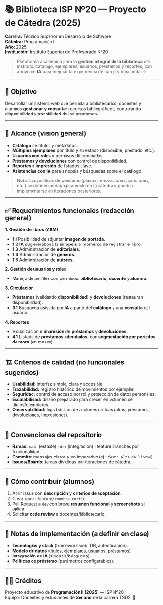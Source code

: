 # 📚 Biblioteca ISP Nº20 — Proyecto de Cátedra (2025)

**Carrera:** Técnico Superior en Desarrollo de Software  
**Cátedra:** Programación II  
**Año:** 2025  
**Institución:** Instituto Superior de Profesorado Nº20

> Plataforma académica para la **gestión integral de la biblioteca** del instituto: catálogo, ejemplares, usuarios, préstamos y reportes, con apoyo de **IA** para mejorar la experiencia de carga y búsqueda. ✨

---

## 🎯 Objetivo
Desarrollar un sistema web que permita a bibliotecarios, docentes y alumnos **gestionar y consultar** recursos bibliográficos, controlando disponibilidad y trazabilidad de los préstamos.

---

## 🧩 Alcance (visión general)
- **Catálogo** de títulos y metadatos.
- **Múltiples ejemplares** por título y su estado (disponible, prestado, etc.).
- **Usuarios con roles** y permisos diferenciados.
- **Préstamos y devoluciones** con control de disponibilidad.
- **Reportes e impresión** de listados clave.
- **Asistencias con IA** para sinopsis y búsquedas sobre el catálogo.

> Nota: Las políticas de préstamo (plazos, renovaciones, sanciones, etc.) se definen pedagógicamente en la cátedra y pueden implementarse en iteraciones posteriores.

---

## ✅ Requerimientos funcionales (redacción general)

**1. Gestión de libros (ABM)**
- **1.1** Posibilidad de adjuntar **imagen de portada**.
- **1.2** **IA** sugiere/abona la **sinopsis** al momento de registrar el libro.
- **1.3** Administración de **editoriales**.
- **1.4** Administración de **géneros**.
- **1.5** Administración de **autores**.

**2. Gestión de usuarios y roles**
- Manejo de perfiles con permisos: **bibliotecario**, **docente** y **alumno**.

**3. Circulación**
- **Préstamos** (validando **disponibilidad**) y **devoluciones** (restauran disponibilidad).
- **3.1** Búsqueda asistida por **IA** a partir del **catálogo** y una **consulta** del usuario.

**4. Reportes**
- Visualización e **impresión** de **préstamos** y **devoluciones**.
- **4.1** Listado de **préstamos adeudados**, con **segmentación por períodos de mora** (en meses).

---

## 🏗️ Criterios de calidad (no funcionales sugeridos)
- **Usabilidad:** interfaz simple, clara y accesible.
- **Trazabilidad:** registro histórico de movimientos por ejemplar.
- **Seguridad:** control de acceso por rol y protección de datos personales.
- **Escalabilidad:** diseño preparado para crecer en volumen de títulos/ejemplares.
- **Observabilidad:** logs básicos de acciones críticas (altas, préstamos, devoluciones, impresiones).

---

## 🔖 Convenciones del repositorio
- **Ramas:** `main` (estable) · `dev` (integración) · feature branches por funcionalidad.
- **Commits:** mensajes claros y en imperativo (ej.: `feat: alta de libros`).
- **Issues/Boards:** tareas divididas por iteraciones de cátedra.

---

## 🚀 Cómo contribuir (alumnos)
1. Abrir issue con **descripción** y **criterios de aceptación**.
2. Crear rama: `feature/<nombre-corto>`.
3. Pull Request a `dev` con breve **resumen funcional** y **screenshots** si aplica.
4. Solicitar **code review** a docentes/bibliotecario.

---

## 📌 Notas de implementación (a definir en clase)
- **Tecnologías y stack** (framework web, DB, autenticación).
- **Modelo de datos** (títulos, ejemplares, usuarios, préstamos).
- **Integración de IA** (sinopsis/búsqueda).
- **Políticas de préstamo** (parámetros configurables).

---

## 🧑‍🏫 Créditos
Proyecto educativo de **Programación II (2025)** — ISP Nº20.  
Equipo: Docentes y estudiantes de **3er año** de la carrera TSDS. 💙
